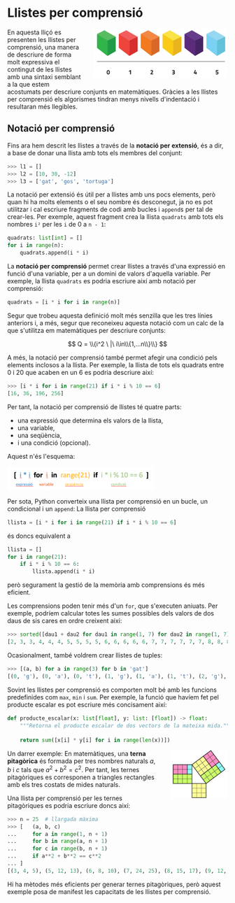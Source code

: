 # Llistes per comprensió

<img src='./comprensio.png' style='height: 8em; float: right; margin: 0 0 1em 2em;'/>

En aquesta lliçó es presenten les llistes per comprensió, una manera de descriure de forma molt expressiva el contingut de les llistes amb una sintaxi semblant a la que estem acostumats per descriure conjunts en matemàtiques. Gràcies a les llistes per comprensió els algorismes tindran menys nivells d'indentació i resultaran més llegibles.


## Notació per comprensió

Fins ara hem descrit les llistes a través de la **notació per extensió**, és a dir, a base de donar una llista amb tots els membres del conjunt:

```python
>>> l1 = []
>>> l2 = [10, 30, -12]
>>> l3 = ['gat', 'gos', 'tortuga']
```

La notació per extensió és útil per a llistes amb uns pocs elements, però quan hi ha molts elements o el seu nombre és desconegut, ja no es pot utilitzar i cal escriure fragments de codi amb bucles i `append`s per tal de crear-les. Per exemple, aquest fragment crea la llista `quadrats` amb tots els nombres `i²` per les `i` de 0 a `n - 1`:

```python
quadrats: list[int] = []
for i in range(n):
    quadrats.append(i * i)
```

La **notació per comprensió** permet crear llistes a través d'una expressió en funció d'una variable, per a un domini de valors d'aquella variable. Per exemple, la llista `quadrats` es podria escriure així amb notació per comprensió:

```python
quadrats = [i * i for i in range(n)]
```

Segur que trobeu aquesta definició molt més senzilla que les tres línies anteriors i, a més, segur que reconeixeu aquesta notació com un calc de la que s'utilitza em matemàtiques per descriure conjunts:

$$
Q = \\{i^2 \ |\  i\in\\{1,...n\\}\\}
$$

A més, la notació per comprensió també permet afegir una condició pels elements inclosos a la llista. Per exemple, la llista de tots els quadrats entre 0 i 20 que acaben en un 6 es podria descriure així:


```python
>>> [i * i for i in range(21) if i * i % 10 == 6]
[16, 36, 196, 256]
```

Per tant, la notació per comprensió de llistes té quatre parts: 

- una expressió que determina els valors de la llista,
- una variable,
- una seqüència,
- i una condició (opcional).

Aquest n'és l'esquema:

<img src='./esquema.png' style='width: 24em'/>

Per sota, Python converteix una llista per comprensió en un bucle, un condicional i un `append`: La llista per comprensió 

```python
llista = [i * i for i in range(21) if i * i % 10 == 6]
```

és doncs equivalent a 

```python
llista = []
for i in range(21):
    if i * i % 10 == 6:
        llista.append(i * i)
```

però segurament la gestió de la memòria amb comprensions és més eficient.


Les comprensions poden tenir més d'un `for`, que s'executen aniuats. Per exemple, podríem calcular totes les sumes possibles dels valors de dos daus de sis cares en ordre creixent així:

```python
>>> sorted([dau1 + dau2 for dau1 in range(1, 7) for dau2 in range(1, 7)])
[2, 3, 3, 4, 4, 4, 5, 5, 5, 5, 6, 6, 6, 6, 6, 7, 7, 7, 7, 7, 7, 8, 8, 8, 8, 8, 9, 9, 9, 9, 10, 10, 10, 11, 11, 12]
```

Ocasionalment, també voldrem crear llistes de tuples:

```python
>>> [(a, b) for a in range(3) for b in 'gat']
[(0, 'g'), (0, 'a'), (0, 't'), (1, 'g'), (1, 'a'), (1, 't'), (2, 'g'), (2, 'a'), (2, 't')]
```

Sovint les llistes per comprensió es comporten molt bé amb les funcions predefinides com `max`, `min` i `sum`. Per exemple,
la funció que havíem fet pel producte escalar es pot escriure més concisament així:

```python
def producte_escalar(x: list[float], y: list: [float]) -> float:
    """Retorna el producte escalar de dos vectors de la mateixa mida."""

    return sum([x[i] * y[i] for i in range(len(x))])
```

<img src='./tripletes.png' style='height: 8em; float: right; margin: 0 0 1em 2em;'/>

Un darrer exemple: En matemàtiques, una **terna pitagòrica** és formada per tres nombres naturals $a$, $b$ i $c$ tals que $a^2+b^2=c^2$. Per tant, les ternes pitagòriques es corresponen a triangles rectangles amb els tres costats de mides naturals. 

Una llista per comprensió per les ternes pitagòriques es podria escriure doncs així:

```python
>>> n = 25  # llargada màxima
>>> [   (a, b, c)
...     for a in range(1, n + 1)
...     for b in range(a, n + 1)
...     for c in range(b, n + 1)
...     if a**2 + b**2 == c**2
... ]
[(3, 4, 5), (5, 12, 13), (6, 8, 10), (7, 24, 25), (8, 15, 17), (9, 12, 15), (12, 16, 20), (15, 20, 25)]
```

Hi ha mètodes més eficients per generar ternes pitagòriques, però aquest exemple posa de manifest les capacitats de les llistes per comprensió.

<Autors autors="jpetit"/> 


